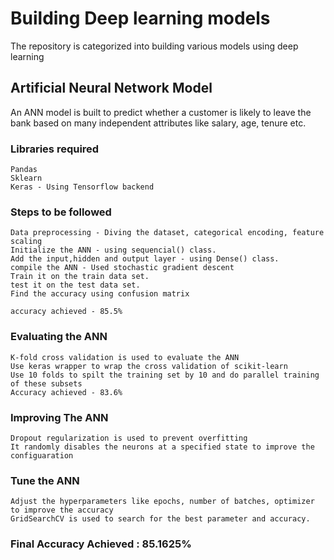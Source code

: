 # Building Deep learning models

The repository is categorized into building various models using deep learning

## Artificial Neural Network Model

An ANN model is built to predict whether a customer is likely to leave the bank based on many independent attributes like salary, age, tenure etc.

### Libraries required
    Pandas
    Sklearn
    Keras - Using Tensorflow backend

### Steps to be followed
    Data preprocessing - Diving the dataset, categorical encoding, feature scaling
    Initialize the ANN - using sequencial() class.
    Add the input,hidden and output layer - using Dense() class.
    compile the ANN - Used stochastic gradient descent
    Train it on the train data set.
    test it on the test data set.
    Find the accuracy using confusion matrix
    
    accuracy achieved - 85.5%

### Evaluating the ANN
    K-fold cross validation is used to evaluate the ANN
    Use keras wrapper to wrap the cross validation of scikit-learn
    Use 10 folds to spilt the training set by 10 and do parallel training of these subsets
    Accuracy achieved - 83.6%

### Improving The ANN
    Dropout regularization is used to prevent overfitting
    It randomly disables the neurons at a specified state to improve the configuaration

### Tune the ANN
    Adjust the hyperparameters like epochs, number of batches, optimizer to improve the accuracy
    GridSearchCV is used to search for the best parameter and accuracy.
    

### Final Accuracy Achieved : 85.1625%




